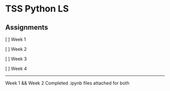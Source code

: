 # TSS Python LS

## Assignments

[ ] Week 1

[ ] Week 2

[ ] Week 3

[ ] Week 4

---

Week 1 && Week 2
Completed .ipynb files attached for both
